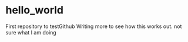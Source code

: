 # hello_world
First repository to testGithub
Writing more to see how this works out. not sure what I am doing
